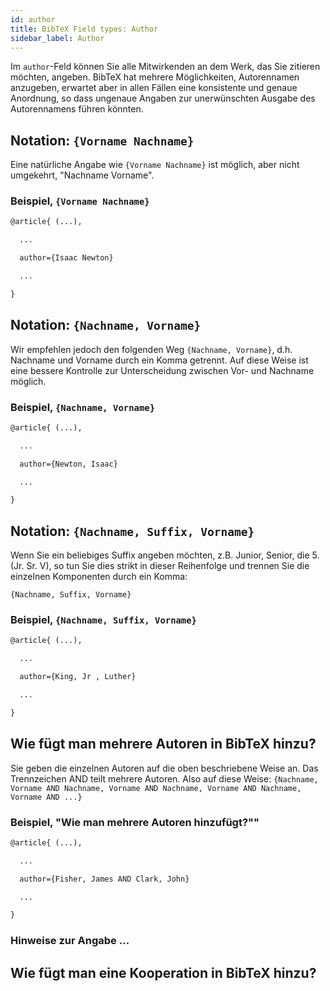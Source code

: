 ```yaml
---
id: author
title: BibTeX Field types: Author
sidebar_label: Author
---
```

Im ``author``-Feld können Sie alle Mitwirkenden an dem Werk, das Sie zitieren möchten, angeben. BibTeX hat mehrere Möglichkeiten, Autorennamen anzugeben, erwartet aber in allen Fällen eine konsistente und genaue Anordnung, so dass ungenaue Angaben zur unerwünschten Ausgabe des Autorennamens führen könnten.

## Notation: ``{Vorname Nachname}``

Eine natürliche Angabe wie ``{Vorname Nachname}`` ist möglich, aber nicht umgekehrt, "Nachname Vorname".

### Beispiel, ``{Vorname Nachname}``

```tex
@article{ (...),

  ...

  author={Isaac Newton}

  ...

}
```



## Notation: ``{Nachname, Vorname}``
Wir empfehlen jedoch den folgenden Weg ``{Nachname, Vorname}``, d.h. Nachname und Vorname durch ein Komma getrennt. Auf diese Weise ist eine bessere Kontrolle zur Unterscheidung zwischen Vor- und Nachname möglich.

### Beispiel, ``{Nachname, Vorname}``

```tex
@article{ (...),

  ...

  author={Newton, Isaac}

  ...

}
```


## Notation: ``{Nachname, Suffix, Vorname}``

Wenn Sie ein beliebiges Suffix angeben möchten, z.B. Junior, Senior, die 5. (Jr. Sr. V), so tun Sie dies strikt in dieser Reihenfolge und trennen Sie die einzelnen Komponenten durch ein Komma:

``{Nachname, Suffix, Vorname}``

### Beispiel, ``{Nachname, Suffix, Vorname}``

```tex
@article{ (...),

  ...

  author={King, Jr , Luther}

  ...

}
```

## Wie fügt man mehrere Autoren in BibTeX hinzu?

Sie geben die einzelnen Autoren auf die oben beschriebene Weise an. Das Trennzeichen AND teilt mehrere Autoren. Also auf diese Weise:
``{Nachname, Vorname AND Nachname, Vorname AND Nachname, Vorname AND Nachname, Vorname AND ...}``


### Beispiel, "Wie man mehrere Autoren hinzufügt?""

```tex
@article{ (...),

  ...

  author={Fisher, James AND Clark, John}

  ...

}
```
### Hinweise zur Angabe ...

## Wie fügt man eine Kooperation in BibTeX hinzu?
